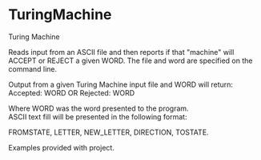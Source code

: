 # TuringMachine
Turing Machine

Reads input from an ASCII file and then reports if that "machine" will ACCEPT or REJECT a given WORD.
The file and word are specified on the command line.

Output from a given Turing Machine input file and WORD will return:
Accepted:  WORD
   OR
Rejected:  WORD

Where WORD was the word presented to the program.  
ASCII text fill will be presented in the following format:

FROMSTATE, LETTER, NEW_LETTER, DIRECTION, TOSTATE.

Examples provided with project.
